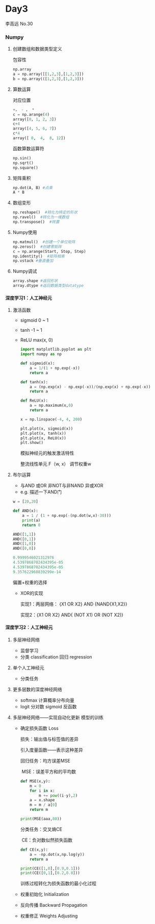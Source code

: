 # Day3

李高远 No.30

### Numpy

1. 创建数组和数据类型定义

   包容性

   ```python
   np.array
   a = np.array([[1,2,3],[1,2,3]])
   b = np.array(([1,2,3],[1,2,3]))
   ```

2. 算数运算

   对应位置

   ```python
   +， - ， *
   c = np.arange(4)
   array([0, 1, 2, 3])
   c+4
   array([4, 5, 6, 7])
   c*4
   array([ 0,  4,  8, 12])
   ```

   函数算数运算符

   ```python
   np.sin()
   np.sqrt()
   np.square()
   ```

3. 矩阵乘积

   ```python
   np.dot(A, B) #点乘
   A * B
   ```

4. 数组变形

   ```python
   np.reshape()  #转化为特定的形状
   np.ravel()  #转化为一维数组
   np.transpose()  #转置
   ```

5. Numpy使用

   ```python
   np.matmul()  #创建一个单位矩阵
   np.zeros()  #创建零矩阵
   c = np.arange(Start, Stop, Step)
   np.identity()  #矩阵相乘
   np.vstack #垂直叠加
   ```

6. Numpy调试

   ```python
   array.shape #返回形状
   array.dtype #返回数据类型datatype
   ```

#### 深度学习1：人工神经元

1. 激活函数

   - sigmoid   0 ~ 1

   - tanh  -1 ~ 1

   - ReLU max(x, 0)

     ```python
     import matplotlib.pyplot as plt
     import numpy as np
     
     def sigmoid(x):
         a = 1/(1 + np.exp(-x))
         return a
     
     def tanh(x):
         a = (np.exp(x) - np.exp(-x))/(np.exp(x) + np.exp(-x))
         return a
     
     def ReLU(x):
         a = np.maximum(x,0)
         return a
     
     x = np.linspace(-4, 4, 200)
     
     plt.plot(x, sigmoid(x))
     plt.plot(x, tanh(x))
     plt.plot(x, ReLU(x))
     plt.show()
     ```

     模拟神经元的触发激活特性

     整流线性单元 F（w, x） 调节权重w

2. 布尔运算

   - 与AND   或OR   非NOT与非NAND    异或XOR
   - e.g. 描述一下AND门

   ```python
   w = [20,20]
   
   def AND(x):
       a = 1 / (1 + np.exp(-(np.dot(w,x)-30)))
       print(a)
       return 0
   
   AND([1,1])
   AND([0,1])
   AND([1,0])
   AND([0,0])
   
   0.9999546021312976
   4.5397868702434395e-05
   4.5397868702434395e-05
   9.357622968839299e-14
   ```

   偏置+权重的选择

   - XOR的实现

     实现1：两层网络： {X1 OR X2} AND {NAND{X1,X2}}

     实现2：{X1 OR X2} AND{ (NOT X1) OR (NOT X2)}

#### 深度学习2：人工神经元

1. 多层神经网络

   - 监督学习
   - 分类  classification  回归 regression

2. 单个人工神经元

   - 分类任务

3. 更多层数的深度神经网络

   - softmax 计算概率分布向量
   - logit 分对数  sigmoid 反函数

4. 多层神经网络——实现自动化更新  模型的训练

   - 确定损失函数 Loss 

     损失：输出值与标签值的差异

     引入度量函数——表示这种差异

     回归任务：均方误差MSE

     ​        MSE：误差平方和的平均数

     ```python
     def MSE(x,y):
         m = 0
         for i in x:
             m += pow((i-y),2)
         a = x.shape
         m = m / a[0]
         return m
     
     print(MSE(aaa,80))
     ```

     分类任务：交叉熵CE

     ​         CE：负对数似然损失函数

     ```python
     def CE(x,y):
         a = -np.dot(x,np.log(y))
         return a
     
     print(CE([1,0],[0.9,0.1]))
     print(CE([0,1],[0.2,0.8]))
     ```

     训练过程转化为损失函数的最小化过程

   - 权重初始化 Initialization

   - 反向传播 Backward Propagation

   - 权重修正 Weights Adjusting 